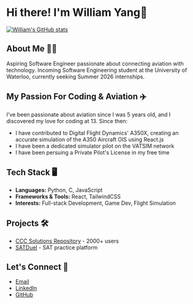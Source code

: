 # Hi there! I'm William Yang👋

[![William's GitHub stats](https://github-readme-stats.vercel.app/api?username=tankman61&show_icons=true&theme=github_dark_dimmed)](https://github.com/tankman61/github-readme-stats)

## About Me 🧍‍♂
Aspiring Software Engineer passionate about connecting aviation with technology. Incoming Software Engineering student at the University of Waterloo, currently seeking Summer 2026 internships.

## My Passion For Coding & Aviation ✈️
I've been passionate about aviation since I was 5 years old, and I discovered my love for coding at 13. Since then:
- I have contributed to Digital Flight Dynamics' A350X, creating an accurate simulation of the A350 Aircraft OIS using React.js
- I have been a dedicated simulator pilot on the VATSIM network
- I have been persuing a Private Pilot's License in my free time 

## Tech Stack 🖥️
- **Languages:** Python, C, JavaScript
- **Frameworks & Tools:** React, TailwindCSS
- **Interests:** Full-stack Development, Game Dev, Flight Simulation

## Projects 🛠️
- [CCC Solutions Repository](https://cccsolutions.ca/) - 2000+ users
- [SATDuel](https://satduel.com) - SAT practice platform

##  Let's Connect 🤝
-  [Email](mailto:willi64645@gmail.com)
-  [LinkedIn](https://www.linkedin.com/in/william-yang-28901b306/)
-  [GitHub](https://github.com/tankman61)

<!--
**Tankman61/Tankman61** is a ✨ _special_ ✨ repository because its `README.md` (this file) appears on your GitHub profile.

Here are some ideas to get you started:

- 🔭 I’m currently working on ...
- 🌱 I’m currently learning ...
- 👯 I’m looking to collaborate on ...
- 🤔 I’m looking for help with ...
- 💬 Ask me about ...
- 📫 How to reach me: ...
- 😄 Pronouns: ...
- ⚡ Fun fact: ...
-->
